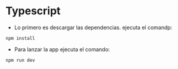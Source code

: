 # Typescript


* Lo primero es descargar las dependencias. ejecuta el comandp:

```
npm install
```

* Para lanzar la app ejecuta el comando:

```
npm run dev
```
